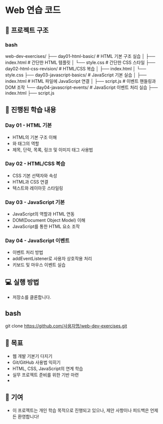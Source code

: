 # Web 연습 코드  

## 📂 프로젝트 구조
### bash
web-dev-exercises/
├── day01-html-basic/      # HTML 기본 구조 실습
│   ├── index.html         # 간단한 HTML 템플릿
│   └── style.css          # 간단한 CSS 스타일
├── day02-html-css-revision/ # HTML/CSS 복습
│   ├── index.html
│   └── style.css
├── day03-javascript-basics/ # JavaScript 기본 실습
│   ├── index.html         # HTML 파일에 JavaScript 연결
│   ├── script.js          # 이벤트 핸들링과 DOM 조작
└── day04-javascript-events/ # JavaScript 이벤트 처리 실습
    ├── index.html
    ├── script.js
  
## 📖 진행된 학습 내용
### Day 01 - HTML 기본
- HTML의 기본 구조 이해
- <head>와 <body> 태그의 역할
- 제목, 단락, 목록, 링크 및 이미지 태그 사용법
  
### Day 02 - HTML/CSS 복습
- CSS 기본 선택자와 속성
- HTML과 CSS 연결
- 텍스트와 레이아웃 스타일링

### Day 03 - JavaScript 기본
- JavaScript의 역할과 HTML 연동
- DOM(Document Object Model) 이해
- JavaScript를 통한 HTML 요소 조작

### Day 04 - JavaScript 이벤트
- 이벤트 처리 방법
- addEventListener로 사용자 상호작용 처리
- 키보드 및 마우스 이벤트 실습

## 💻 실행 방법
- 저장소를 클론합니다.

## bash
git clone https://github.com/사용자명/web-dev-exercises.git

## 🙌 목표
- 웹 개발 기본기 다지기
- Git/GitHub 사용법 익히기
- HTML, CSS, JavaScript의 연계 학습
- 실무 프로젝트 준비를 위한 기반 마련
- 
## 🤝 기여
- 이 프로젝트는 개인 학습 목적으로 진행되고 있으나, 제안 사항이나 피드백은 언제든 환영합니다!
